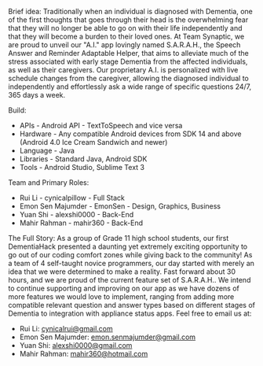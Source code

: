 Brief idea:
Traditionally when an individual is diagnosed with Dementia, one of the first thoughts that goes through their head is the overwhelming fear that they will no longer be able to go on with their life independently and that they will become a burden to their loved ones. At Team Synaptic, we are proud to unveil our "A.I." app lovingly named S.A.R.A.H., the Speech Answer and Reminder Adaptable Helper, that aims to alleviate much of the stress associated with early stage Dementia from the affected individuals, as well as their caregivers. Our proprietary A.I. is personalized with live schedule changes from the caregiver, allowing the diagnosed individual to independently and effortlessly ask a wide range of specific questions 24/7, 365 days a week.

Build: 
* APIs - Android API - TextToSpeech and vice versa
* Hardware - Any compatible Android devices from SDK 14 and above (Android 4.0 Ice Cream Sandwich and newer)
* Language - Java
* Libraries - Standard Java, Android SDK
* Tools - Android Studio, Sublime Text 3

Team and Primary Roles: 
* Rui Li - cynicalpillow - Full Stack
* Emon Sen Majumder - EmonSen - Design, Graphics, Business
* Yuan Shi - alexshi0000 - Back-End
* Mahir Rahman - mahir360 - Back-End

The Full Story: 
As a group of Grade 11 high school students, our first DementiaHack presented a daunting yet extremely exciting opportunity to go out of our coding comfort zones while giving back to the community! As a team of 4 self-taught novice programmers, our day started with merely an idea that we were determined to make a reality. Fast forward about 30 hours, and we are proud of the current feature set of S.A.R.A.H.. We intend to continue supporting and improving on our app as we have dozens of more features we would love to implement, ranging from adding more compatible relevant question and answer types based on different stages of Dementia to integration with appliance status apps. Feel free to email us at:

* Rui Li: cynicalrui@gmail.com
* Emon Sen Majumder: emon.senmajumder@gmail.com
* Yuan Shi: alexshi0000@gmail.com
* Mahir Rahman: mahir360@hotmail.com
